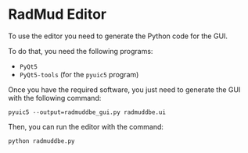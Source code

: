 # RadMud Editor

To use the editor you need to generate the Python code for the GUI.

To do that, you need the following programs:
 - `PyQt5`
 - `PyQt5-tools` (for the `pyuic5` program)

Once you have the required software, you just need to generate the GUI with the following command:
```shell script
pyuic5 --output=radmuddbe_gui.py radmuddbe.ui
```

Then, you can run the editor with the command:
```shell script
python radmuddbe.py
```
